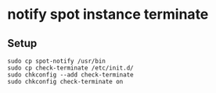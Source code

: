 # notify spot instance terminate

## Setup

```
sudo cp spot-notify /usr/bin
sudo cp check-terminate /etc/init.d/
sudo chkconfig --add check-terminate
sudo chkconfig check-terminate on
```
